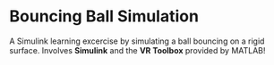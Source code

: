 # Bouncing Ball Simulation

A Simulink learning excercise by simulating a ball bouncing on a rigid surface.
Involves **Simulink** and the **VR Toolbox** provided by MATLAB!
